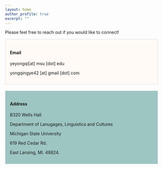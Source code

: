```yaml
---
layout: home
author_profile: true
excerpt: ""
---  
```


Please feel free to reach out if you would like to connect!

<div style="border: 1px solid #ddd; padding: 15px; background-color: #fffaf5; margin-bottom: 20px;">
        <h4>Email</h4>
        <p>yeyongqi[at] msu [dot] edu</p>
        <p>yongqingye42 [at] gmail [dot] com</p>
    </div>
  <div style="border: 1px solid #ddd; padding: 15px; background-color: #9dc5c1;">
        <h4>Address</h4>
        <p> B320 Wells Hall</p>
        <p>Department of Lanugages, Linguistics and Cultures</p>
        <p>Michigan State University</p>
        <p>619 Red Cedar Rd.</p>
        <p>East Lansing, MI. 48824.</p>
    </div>
